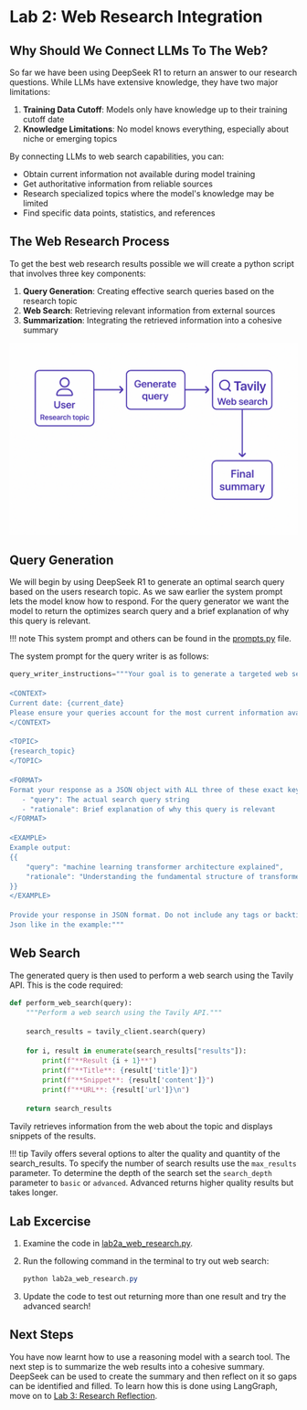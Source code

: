 # **Lab 2: Web Research Integration**

## **Why Should We Connect LLMs To The Web?**

So far we have been using DeepSeek R1 to return an answer to our research questions.
While LLMs have extensive knowledge, they have two major limitations:

1. **Training Data Cutoff**: Models only have knowledge up to their training cutoff date
2. **Knowledge Limitations**: No model knows everything, especially about niche or emerging topics

By connecting LLMs to web search capabilities, you can:

- Obtain current information not available during model training
- Get authoritative information from reliable sources
- Research specialized topics where the model's knowledge may be limited
- Find specific data points, statistics, and references

## **The Web Research Process**

To get the best web research results possible we will create a python script that involves three key components:

1. **Query Generation**: Creating effective search queries based on the research topic
2. **Web Search**: Retrieving relevant information from external sources
3. **Summarization**: Integrating the retrieved information into a cohesive summary

![Web Research Process](media/websearch-overview.png)

## **Query Generation**

We will begin by using DeepSeek R1 to generate an optimal search query based on the users research topic. 
As we saw earlier the system prompt lets the model know how to respond. For the query generator we want the model to return 
the optimizes search query and a brief explanation of why this query is relevant. 

!!! note
    This system prompt and others can be found in the [prompts.py](../../src/prompts.py) file. 

The system prompt for the query writer is as follows:

```python 
query_writer_instructions="""Your goal is to generate a targeted web search query.

<CONTEXT>
Current date: {current_date}
Please ensure your queries account for the most current information available as of this date.
</CONTEXT>

<TOPIC>
{research_topic}
</TOPIC>

<FORMAT>
Format your response as a JSON object with ALL three of these exact keys:
   - "query": The actual search query string
   - "rationale": Brief explanation of why this query is relevant
</FORMAT>

<EXAMPLE>
Example output:
{{
    "query": "machine learning transformer architecture explained",
    "rationale": "Understanding the fundamental structure of transformer models"
}}
</EXAMPLE>

Provide your response in JSON format. Do not include any tags or backticks. Only return
Json like in the example:"""
```

## **Web Search**

The generated query is then used to perform a web search using the Tavily API. 
This is the code required:

```python
def perform_web_search(query):
    """Perform a web search using the Tavily API."""

    search_results = tavily_client.search(query)
    
    for i, result in enumerate(search_results["results"]):
        print(f"**Result {i + 1}**")
        print(f"**Title**: {result['title']}")
        print(f"**Snippet**: {result['content']}")
        print(f"**URL**: {result['url']}\n")

    return search_results
```

Tavily retrieves information from the web about the topic and displays snippets of the results.

!!! tip
    Tavily offers several options to alter the quality and quantity of the search_results. 
    To specify the number of search results use the `max_results` parameter. 
    To determine the depth of the search set the `search_depth` parameter to `basic` or `advanced`. 
    Advanced returns higher quality results but takes longer. 

## **Lab Excercise**

1. Examine the code in [lab2a_web_research.py](../../src/lab2a_web_research.py).

2. Run the following command in the terminal to try out web search:

    ```powershell
    python lab2a_web_research.py
    ```
    
3. Update the code to test out returning more than one result and try the advanced search!

## **Next Steps**

You have now learnt how to use a reasoning model with a search tool. The next step is to summarize the web results into a cohesive summary. 
DeepSeek can be used to create the summary and then reflect on it so gaps can be identified and filled. To learn how this is done using LangGraph, move on to [Lab 3: Research Reflection](lab-3-reflection.md).